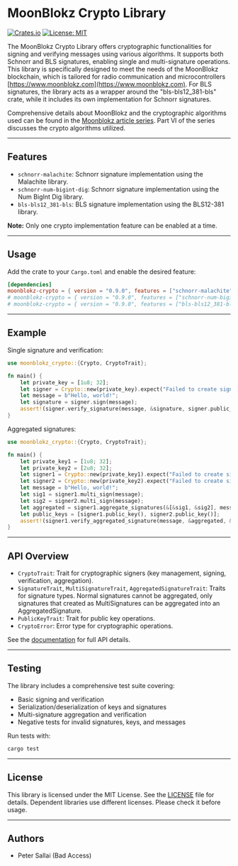 # MoonBlokz Crypto Library

[![Crates.io](https://img.shields.io/crates/v/moonblokz-crypto.svg)](https://crates.io/crates/moonblokz-crypto)
[![License: MIT](https://img.shields.io/badge/License-MIT-blue.svg)](LICENSE)

The MoonBlokz Crypto Library offers cryptographic functionalities for signing and verifying messages using various algorithms. It supports both Schnorr and BLS signatures, enabling single and multi-signature operations. This library is specifically designed to meet the needs of the MoonBlokz blockchain, which is tailored for radio communication and microcontrollers [https://www.moonblokz.com](https://www.moonblokz.com). For BLS signatures, the library acts as a wrapper around the "bls-bls12_381-bls" crate, while it includes its own implementation for Schnorr signatures.

Comprehensive details about MoonBlokz and the cryptographic algorithms used can be found in the [Moonblokz article series](https://medium.com/@peter.sallai/moonblokz-series-part-i-building-a-hyper-local-blockchain-2f385b763c65). Part VI of the series discusses the crypto algorithms utilized.

---

## Features

- `schnorr-malachite`: Schnorr signature implementation using the Malachite library.
- `schnorr-num-bigint-dig`: Schnorr signature implementation using the Num BigInt Dig library.
- `bls-bls12_381-bls`: BLS signature implementation using the BLS12-381 library.

**Note:** Only one crypto implementation feature can be enabled at a time.

---

## Usage

Add the crate to your `Cargo.toml` and enable the desired feature:

```toml
[dependencies]
moonblokz-crypto = { version = "0.9.0", features = ["schnorr-malachite"] }
# moonblokz-crypto = { version = "0.9.0", features = ["schnorr-num-bigint-dig"] }
# moonblokz-crypto = { version = "0.9.0", features = ["bls-bls12_381-bls"] }
```

---

## Example

Single signature and verification:

```rust
use moonblokz_crypto::{Crypto, CryptoTrait};

fn main() {
    let private_key = [1u8; 32];
    let signer = Crypto::new(private_key).expect("Failed to create signer");
    let message = b"Hello, world!";
    let signature = signer.sign(message);
    assert!(signer.verify_signature(message, &signature, signer.public_key()));
}
```

Aggregated signatures:

```rust
use moonblokz_crypto::{Crypto, CryptoTrait};

fn main() {
    let private_key1 = [1u8; 32];
    let private_key2 = [2u8; 32];
    let signer1 = Crypto::new(private_key1).expect("Failed to create signer 1");
    let signer2 = Crypto::new(private_key2).expect("Failed to create signer 2");
    let message = b"Hello, world!";
    let sig1 = signer1.multi_sign(message);
    let sig2 = signer2.multi_sign(message);
    let aggregated = signer1.aggregate_signatures(&[&sig1, &sig2], message).expect("Aggregation failed");
    let public_keys = [signer1.public_key(), signer2.public_key()];
    assert!(signer1.verify_aggregated_signature(message, &aggregated, &public_keys));
}
```
---

## API Overview

- `CryptoTrait`: Trait for cryptographic signers (key management, signing, verification, aggregation).
- `SignatureTrait`, `MultiSignatureTrait`, `AggregatedSignatureTrait`: Traits for signature types. Normal signatures cannot be aggregated, only signatures that created as MultiSignatures can be aggregated into an AggregatedSignature.
- `PublicKeyTrait`: Trait for public key operations.
- `CryptoError`: Error type for cryptographic operations.

See the [documentation](https://docs.rs/moonblokz-crypto) for full API details.

---

## Testing

The library includes a comprehensive test suite covering:
- Basic signing and verification
- Serialization/deserialization of keys and signatures
- Multi-signature aggregation and verification
- Negative tests for invalid signatures, keys, and messages

Run tests with:

```sh
cargo test
```

---

## License

This library is licensed under the MIT License. See the [LICENSE](LICENSE) file for details.
Dependent libraries use different licenses. Please check it before usage.

---

## Authors

- Peter Sallai (Bad Access)
